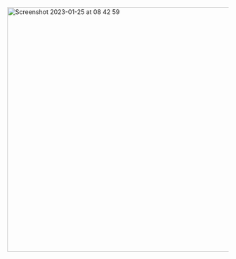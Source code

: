 <img width="556" alt="Screenshot 2023-01-25 at 08 42 59" src="https://user-images.githubusercontent.com/81413711/214507133-1fe63663-840a-45de-928a-882cd1d9832a.png">
